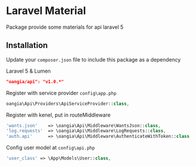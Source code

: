 Laravel Material
=========

Package provide some materials for api laravel 5

Installation
----

Update your `composer.json` file to include this package as a dependency

Laravel 5 & Lumen

```json
"oangia/api": "v1.0.*"
```

Register with service provider `config\app.php`

```php
oangia\Api\Providers\ApiServiceProvider::class,
```

Register with kenel, put in routeMiddleware

```php
'wants.json'    => \oangia\Api\Middleware\WantsJson::class,
'log.requests'  => \oangia\Api\Middleware\LogRequests::class,
'auth.api'      => \oangia\Api\Middleware\AuthenticateWithToken::class,
```

Config user model at `config\api.php`

```php
'user_class' => \App\Models\User::class,
```

